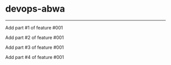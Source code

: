 # devops-abwa
- - - - - - - - - - - - - -
Add part #1 of feature #001

Add part #2 of feature #001

Add part #3 of feature #001

Add part #4 of feature #001

